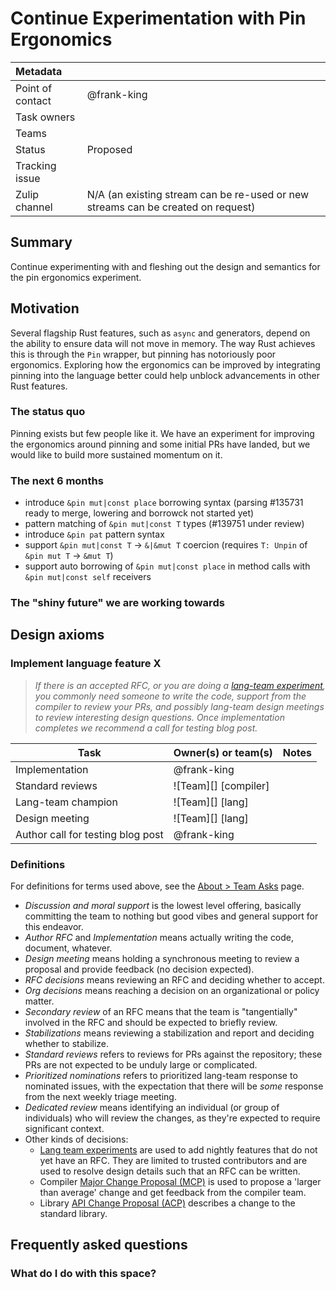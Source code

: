 # Continue Experimentation with Pin Ergonomics

| Metadata         |                                                                                  |
|:-----------------|----------------------------------------------------------------------------------|
| Point of contact | @frank-king                                                                      |
| Task owners      | <!-- TASK OWNERS -->       |
| Teams            | <!-- TEAMS WITH ASKS -->                                                         |
| Status           | Proposed                                                                         |
| Tracking issue   |      |
| Zulip channel    | N/A (an existing stream can be re-used or new streams can be created on request) |

## Summary

Continue experimenting with and fleshing out the design and semantics for the pin ergonomics experiment.

## Motivation

Several flagship Rust features, such as `async` and generators, depend on the ability to ensure data will not move in memory.
The way Rust achieves this is through the `Pin` wrapper, but pinning has notoriously poor ergonomics.
Exploring how the ergonomics can be improved by integrating pinning into the language better could help unblock advancements in other Rust features.

### The status quo

Pinning exists but few people like it.
We have an experiment for improving the ergonomics around pinning and some initial PRs have landed, but we would like to build more sustained momentum on it.

### The next 6 months

- introduce `&pin mut|const place` borrowing syntax (parsing #135731 ready to merge, lowering and  borrowck not started yet)
- pattern matching of `&pin mut|const T` types (#139751 under review)
- introduce `&pin pat` pattern syntax
- support `&pin mut|const T` -> `&|&mut T` coercion (requires `T: Unpin` of `&pin mut T` -> `&mut T`)
- support auto borrowing of `&pin mut|const place` in method calls with `&pin mut|const self` receivers

### The "shiny future" we are working towards


## Design axioms


### Implement language feature X

> *If there is an accepted RFC, or you are doing a [lang-team experiment](https://lang-team.rust-lang.org/how_to/experiment.html), you commonly need someone to write the code, support from the compiler to review your PRs, and possibly lang-team design meetings to review interesting design questions. Once implementation completes we recommend a call for testing blog post.*

| Task                              | Owner(s) or team(s)                | Notes |
|-----------------------------------|------------------------------------|-------|
| Implementation                    | @frank-king  |       |
| Standard reviews                  | ![Team][] [compiler]               |       |
| Lang-team champion                | ![Team][] [lang]                   |       |
| Design meeting                    | ![Team][] [lang]                   |       |
| Author call for testing blog post | @frank-king |       |

### Definitions

For definitions for terms used above, see the [About > Team Asks](https://rust-lang.github.io/rust-project-goals/about/team_asks.html) page.

* *Discussion and moral support* is the lowest level offering, basically committing the team to nothing but good vibes and general support for this endeavor.
* *Author RFC* and *Implementation* means actually writing the code, document, whatever.
* *Design meeting* means holding a synchronous meeting to review a proposal and provide feedback (no decision expected).
* *RFC decisions* means reviewing an RFC and deciding whether to accept.
* *Org decisions* means reaching a decision on an organizational or policy matter.
* *Secondary review* of an RFC means that the team is "tangentially" involved in the RFC and should be expected to briefly review.
* *Stabilizations* means reviewing a stabilization and report and deciding whether to stabilize.
* *Standard reviews* refers to reviews for PRs against the repository; these PRs are not expected to be unduly large or complicated.
* *Prioritized nominations* refers to prioritized lang-team response to nominated issues, with the expectation that there will be *some* response from the next weekly triage meeting.
* *Dedicated review* means identifying an individual (or group of individuals) who will review the changes, as they're expected to require significant context.
* Other kinds of decisions:
    * [Lang team experiments](https://lang-team.rust-lang.org/how_to/experiment.html) are used to add nightly features that do not yet have an RFC. They are limited to trusted contributors and are used to resolve design details such that an RFC can be written.
    * Compiler [Major Change Proposal (MCP)](https://forge.rust-lang.org/compiler/mcp.html) is used to propose a 'larger than average' change and get feedback from the compiler team.
    * Library [API Change Proposal (ACP)](https://std-dev-guide.rust-lang.org/development/feature-lifecycle.html) describes a change to the standard library.

## Frequently asked questions

### What do I do with this space?
